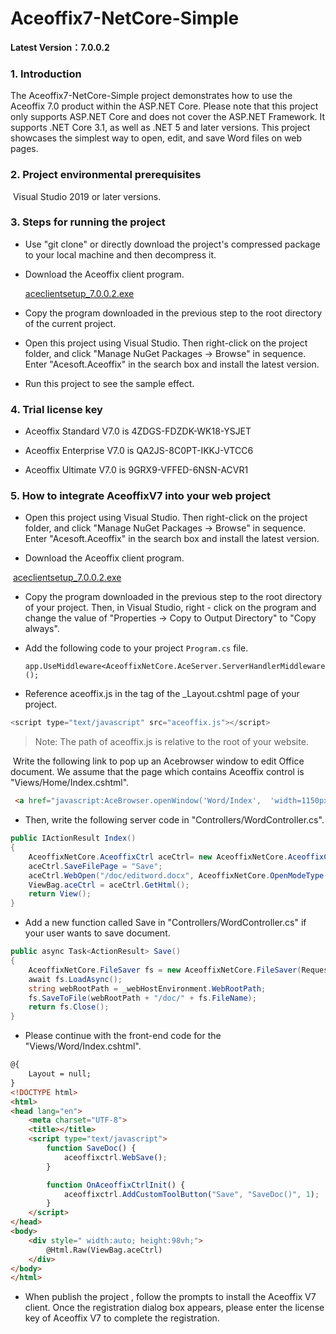 # Aceoffix7-NetCore-Simple

**Latest Version：7.0.0.2**

### 1. Introduction

The Aceoffix7-NetCore-Simple project demonstrates how to use the Aceoffix 7.0 product within the ASP.NET Core. Please note that this project only supports ASP.NET Core and does not cover the ASP.NET Framework. It supports .NET Core 3.1, as well as .NET 5 and later versions. This project showcases the simplest way to open, edit, and save Word files on web pages.

### 2. Project environmental prerequisites

​    Visual Studio 2019 or later versions.

### 3. Steps for running the project

- Use "git clone" or directly download the project's compressed package to your local machine and then decompress it.

- Download the Aceoffix client program.

  [aceclientsetup_7.0.0.2.exe](https://github.com/aceoffix/aceoffix7-client/releases/download/v7.0.0.2/aceclientsetup_7.0.0.2.exe)

- Copy the program downloaded in the previous step to the root directory of the current project.

- Open this project using Visual Studio. Then right-click on the project folder, and click "Manage NuGet Packages -> Browse" in sequence. Enter "Acesoft.Aceoffix" in the search box and install the latest version.

- Run this project  to see the sample effect.

### 4. Trial license key

- Aceoffix Standard V7.0 is 4ZDGS-FDZDK-WK18-YSJET

- Aceoffix Enterprise V7.0 is QA2JS-8C0PT-IKKJ-VTCC6

- Aceoffix Ultimate V7.0 is 9GRX9-VFFED-6NSN-ACVR1


### 5. How to integrate AceoffixV7 into your web project

-  Open this project using Visual Studio. Then right-click on the project folder, and click "Manage NuGet Packages -> Browse" in sequence. Enter "Acesoft.Aceoffix" in the search box and install the latest version.

- Download the Aceoffix client program.

​    [aceclientsetup_7.0.0.2.exe](https://github.com/aceoffix/aceoffix7-client/releases/download/v7.0.0.2/aceclientsetup_7.0.0.2.exe)

- Copy the program downloaded in the previous step to the root directory of your project. Then, in Visual Studio, right - click on the program and change the value of "Properties -> Copy to Output Directory" to "Copy always".

- Add the following code to  your project `Program.cs` file.

  ```
  app.UseMiddleware<AceoffixNetCore.AceServer.ServerHandlerMiddleware>();
  ```

-  Reference aceoffix.js in the <head> tag of the _Layout.cshtml page of your project.

  ```javascript
  <script type="text/javascript" src="aceoffix.js"></script>
  ```

>  Note: The path of aceoffix.js is relative to the root of your website.

​     Write the following link to pop up an Acebrowser window to edit Office document. We assume that the page which contains Aceoffix control is    "Views/Home/Index.cshtml".

```html
 <a href="javascript:AceBrowser.openWindow('Word/Index',  'width=1150px;height=900px;');">Open Word File</a>
```

- Then, write the following server code in "Controllers/WordController.cs".

```c#
public IActionResult Index()
{
    AceoffixNetCore.AceoffixCtrl aceCtrl= new AceoffixNetCore.AceoffixCtrl(Request);
    aceCtrl.SaveFilePage = "Save";
    aceCtrl.WebOpen("/doc/editword.docx", AceoffixNetCore.OpenModeType.docNormalEdit, "tom");
    ViewBag.aceCtrl = aceCtrl.GetHtml();
    return View();
}
```

- 
  Add a new function called Save in  "Controllers/WordController.cs"  if your user wants to save document.


```c#
public async Task<ActionResult> Save()
{
    AceoffixNetCore.FileSaver fs = new AceoffixNetCore.FileSaver(Request, Response);
    await fs.LoadAsync();
    string webRootPath = _webHostEnvironment.WebRootPath;
    fs.SaveToFile(webRootPath + "/doc/" + fs.FileName);
    return fs.Close();
}
```

-  Please continue with the front-end code for the "Views/Word/Index.cshtml".


```aspx
@{
    Layout = null;
}
<!DOCTYPE html>
<html>
<head lang="en">
    <meta charset="UTF-8">
    <title></title>
    <script type="text/javascript">
        function SaveDoc() {
            aceoffixctrl.WebSave();
        }

        function OnAceoffixCtrlInit() {
            aceoffixctrl.AddCustomToolButton("Save", "SaveDoc()", 1);
        }
    </script>
</head>
<body>
    <div style=" width:auto; height:98vh;">
        @Html.Raw(ViewBag.aceCtrl)
    </div>
</body>
</html>
```

-  When publish the project , follow the prompts to install the Aceoffix V7 client. Once the registration dialog box appears, please enter the license key of Aceoffix V7 to complete the registration.

